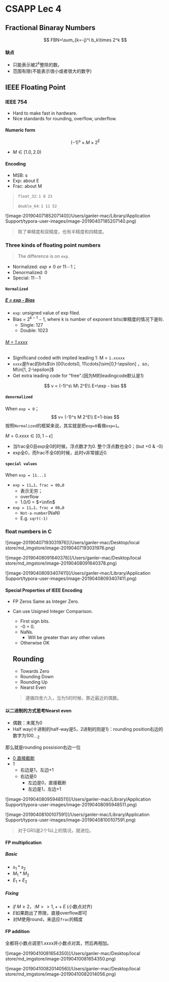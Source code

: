 # CSAPP Lec 4

## Fractional Binaray Numbers

$$
FBN=\sum_{k=-j}^i b_k\times 2^k
$$

#### 缺点

- 只能表示被$2^k$整除的数。
- 范围有限(不能表示很小或者很大的数字)

## IEEE Floating Point

### IEEE 754

- Hard to make fast in hardware.
- Nice standards for rounding, overflow, underflow.

#### Numeric form

$$
(-1)^s\times M\times 2^E
$$

- $M\in [1.0, 2.0)​$

#### Encoding

- MSB: s
- Exp: about E
- Frac: about M

> `float_32`: `1 8 23`
>
> `double_64`: `1 11 52`

![image-20190407185207140](/Users/ganler-mac/Library/Application Support/typora-user-images/image-20190407185207140.png)

> 除了单精度和双精度，也有半精度和四精度。

### Three kinds of floating point numbers

> The difference is on `exp`.

- Normalized: $exp \neq 0 \ or\ 11\cdots1$；
- Denormalized: $0$
- Special: $11\cdots1$

#### `Normalized`

##### <u>E = exp - Bias</u>

- `exp`: unsigned value of exp filed.
- Bias = $2^{k-1}-1$, where k is number of exponent bits(单精度的情况下是8).
  - Single: 127
  - Double: 1023

###### <u>M = 1.xxxx</u>

- Significand coded with implied leading 1: M = `1.xxxxx`
- `xxxx`是frac的bits$\in [00\cdots0, 11\cdots]\sim[0,1-\epsilon] $，so，$M\in[1, 2-\epsilon]$
- Get extra leading code for "free".(因为M的leadingcode默认是1)

$$
v = (-1)^s\ M\ 2^E\\
E=\exp - bias
$$

#### `denormalized`

When `exp = 0`；
$$
v= (-1)^s M 2^E\\
E=1-bias
$$
按照`Normalized`的框架来说，其实就是把`exp=0`看做`exp=1`。

$M=0.xxxx\in [0, 1-\epsilon]$

- 当frac全0且exp全0的时候，浮点数才为0. 整个浮点数也全0；(but +0 & -0)
- exp全0，而frac不全0的时候，此时v非常接近0.

#### `special values`

When `exp = 11...1`

- `exp = 11…1，frac = 00…0` 
  - 表示无穷；
  - overflow
  - 1.0/0 = $+\infin$
- `exp = 11…1，frac ≠ 00…0` 
  - `Not-a-number`(NaN)
  - E.g. `sqrt(-1)`

### float numbers in C

![image-20190407193031976](/Users/ganler-mac/Desktop/local store/md_imgstore/image-20190407193031976.png)



![image-20190408091640378](/Users/ganler-mac/Desktop/local store/md_imgstore/image-20190408091640378.png)

![image-20190408093407411](/Users/ganler-mac/Library/Application Support/typora-user-images/image-20190408093407411.png)

#### Special Properties of IEEE Encoding

- FP Zeros Same as Integer Zero.

- Can use Usigned Integer Comparison.

  - First sign bits.
  - -0 = 0.
  - NaNs.
    - Will be greater than any other values
  - Otherwise OK

  ## Rounding

  - Towards Zero
  - Rounding Down
  - Rounding Up
  - Nearst Even

  > 遵循四舍六入，当为5的时候，靠近最近的偶数。

#### 以二进制的方式思考Nearst even

- 偶数：末尾为0
- Half way(十进制的half-way是5，2进制的则是1)：rounding position右边的数字为$100_{\cdots2}$

那么就是rounding possision右边一位

- <u>0 直接截断</u>
- 1
  - 右边是1，左边+1
  - 右边是0
    - 左边是0，直接截断
    - 左边是1，左边+1

![image-20190408095948511](/Users/ganler-mac/Library/Application Support/typora-user-images/image-20190408095948511.png)

![image-20190408100107591](/Users/ganler-mac/Library/Application Support/typora-user-images/image-20190408100107591.png)

> 对于GRS是2个1以上的情况，就进位。

#### FP multiplication

##### Basic

- $s_1*s_2$
- $M_1*M_2$
- $E_1+E_2$

##### Fixing

- $if\ M \ge 2$，:$M>>1,++E$ (小数点对齐)
- $E$如果跑出了界限，直接overflow即可
- 对M使用round，来适应`frac`的精度

#### FP addition

全都将小数点调至1.xxxx并小数点对其，然后再相加。

![image-20190410081654350](/Users/ganler-mac/Desktop/local store/md_imgstore/image-20190410081654350.png)

![image-20190410082014056](/Users/ganler-mac/Desktop/local store/md_imgstore/image-20190410082014056.png)